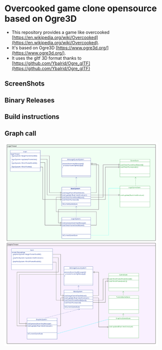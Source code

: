 # Overcooked game clone opensource based on Ogre3D

* This repository provides a game like overcooked [https://en.wikipedia.org/wiki/Overcooked](https://en.wikipedia.org/wiki/Overcooked).
* It's based on Ogre3D [https://www.ogre3d.org/](https://www.ogre3d.org/).
* It uses the gltf 3D format thanks to [https://github.com/Ybalrid/Ogre_glTF](https://github.com/Ybalrid/Ogre_glTF)

## ScreenShots

## Binary Releases

## Build instructions

## Graph call

![alt text](https://raw.githubusercontent.com/screwt/quickplate/develop/doc/threads.svg?sanitize=true)
